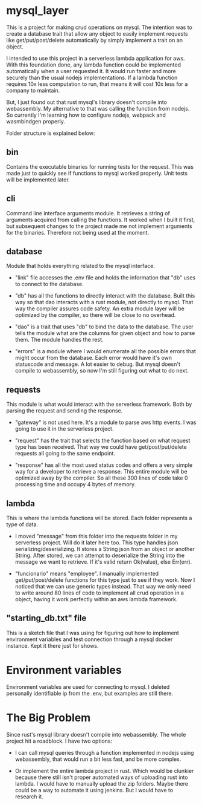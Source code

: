 # mysql_layer

This is a project for making crud operations on mysql. The intention was to create a database trait that allow any object to easily implement requests like get/put/post/delete automatically by simply implement a trait on an object.

I intended to use this project in a serverless lambda application for aws. With this foundation done, any lambda function could be implemented automatically when a user requested it. It would run faster and more securely than the usual nodejs implementations. If a lambda function requires 10x less computation to run, that means it will cost 10x less for a company to maintain.

But, I just found out that rust mysql's library doesn't compile into webassembly. My alternative to that was calling the function from nodejs. So currently I'm learning how to configure nodejs, webpack and wasmbindgen properly.

Folder structure is explained below:

 ## bin

Contains the executable binaries for running tests for the request. This was made just to quickly see if functions to mysql worked properly. Unit tests will be implemented later.

 ## cli

Command line interface arguments module. It retrieves a string of arguments acquired from calling the functions. It worked when I built it first, but subsequent changes to the project made me not implement arguments for the binaries. Therefore not being used at the moment.

 ## database

Module that holds everything related to the mysql interface. 

 - "link" file accesses the .env file and holds the information that "db" uses to connect to the database.

 - "db" has all the functions to directly interact with the database. Built this way so that dao interacts with a rust module, not directly to mysql. That way the compiler assures code safety. An extra module layer will be optimized by the compiler, so there will be close to no overhead.

 - "dao" is a trait that uses "db" to bind the data to the database. The user tells the module what are the columns for given object and how to parse them. The module handles the rest.

 - "errors" is a module where I would enumerate all the possible errors that might occur from the database. Each error would have it's own statuscode and message. A lot easier to debug. But mysql doesn't compile to webassembly, so now I'm still figuring out what to do next.

 ## requests

This module is what would interact with the serverless framework. Both by parsing the request and sending the response.  

 - "gateway" is not used here. It's a module to parse aws http events. I was going to use it in the serverless project.

 - "request" has the trait that selects the function based on what request type has been received. That way we could have get/post/put/delete requests all going to the same endpoint.

 - "response" has all the most used status codes and offers a very simple way for a developer to retrieve a response. This entire module will be optimized away by the compiler. So all these 300 lines of code take 0 processing time and occupy 4 bytes of memory.

 ## lambda

This is where the lambda functions will be stored. Each folder represents a type of data.

 - I moved "message" from this folder into the requests folder in my serverless project. Will do it later here too. This type handles json serializing/deserializing. It stores a String json from an object or another String. After stored, we can attempt to deserialize the String into the message we want to retrieve. If it's valid return Ok(value), else Err(err).

 - "funcionario" means "employee". I manually implemented get/put/post/delete functions for this type just to see if they work. Now I noticed that we can use generic types instead. That way we only need to write around 80 lines of code to implement all crud operation in a object, having it work perfectly within an aws lambda framework.

 ## "starting_db.txt" file

This is a sketch file that I was using for figuring out how to implement environment variables and test connection through a mysql docker instance. Kept it there just for shows.

# Environment variables

Environment variables are used for connecting to mysql. I deleted personally identifiable ip from the .env, but examples are still there.

# The Big Problem

Since rust's mysql library doesn't compile into webassembly. The whole project hit a roadblock. I have two options:

 - I can call mysql queries through a function implemented in nodejs using webassembly, that would run a bit less fast, and be more complex. 
 
 - Or implement the entire lambda project in rust. Which would be clunkier because there still isn't proper automated ways of uploading rust into lambda. I would have to manually upload the zip folders. Maybe there could be a way to automate it using jenkins. But I would have to research it.
